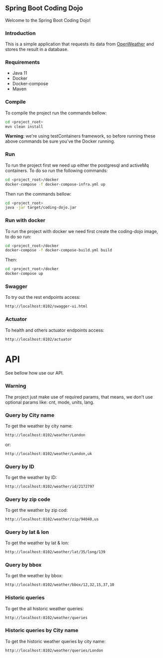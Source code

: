Spring Boot Coding Dojo
---

Welcome to the Spring Boot Coding Dojo!

### Introduction

This is a simple application that requests its data from [OpenWeather](https://openweathermap.org/) and stores the
result in a database.

### Requirements

- Java 11
- Docker
- Docker-compose
- Maven

### Compile

To compile the project run the commands bellow:

```bash
cd <project_root>
mvn clean install

```

<b>Warning</b>: we're using testContainers framework, so before running these above commands
be sure you've the Docker running.

### Run

To run the project first we need up either the postgresql and activeMq containers. To do so run the following commands:

```bash
cd <project_root>/docker
docker-compose -f docker-compose-infra.yml up

```

Then run the commands bellow:

```bash
cd <project_root>
java -jar target/coding-dojo.jar

```

### Run with docker

To run the project with docker we need first create the coding-dojo image, to do so run:
```bash
cd <project_root>/docker
docker-compose -f docker-compose-build.yml build

```

Then:

```bash
cd <project_root>/docker
docker-compose up

```

### Swagger

To try out the rest endpoints access:

```bash
http://localhost:8102/swagger-ui.html

```

### Actuator

To health and others actuator endpoints access:

```bash
http://localhost:8102/actuator

```

# API

See bellow how use our API.

### Warning

The project just make use of required params, that means, we don't use optional params like: cnt, mode, units, lang.

### Query by City name

To get the weather by city name:

```bash
http://localhost:8102/weather/London
```

or:

```bash
http://localhost:8102/weather/London,uk

```

### Query by ID

To get the weather by ID:

```bash
http://localhost:8102/weather/id/2172797

```

### Query by zip code

To get the weather by zip cod:

```bash
http://localhost:8102/weather/zip/94040,us

```

### Query by lat & lon

To get the weather by lat & lon:

```bash
http://localhost:8102/weather/lat/35/long/139

```

### Query by bbox

To get the weather by bbox:

```bash
http://localhost:8102/weather/bbox/12,32,15,37,10

```

### Historic queries

To get the all historic weather queries:

```bash
http://localhost:8102/weather/queries

```

### Historic queries by City name

To get the historic weather queries by city name:

```bash
http://localhost:8102/weather/queries/London

```
